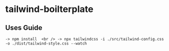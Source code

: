 # tailwind-boilterplate

## Uses Guide
`-> npm install  <br />
-> npx tailwindcss -i ./src/tailwind-config.css -o ./dist/tailwind-style.css --watch
`

